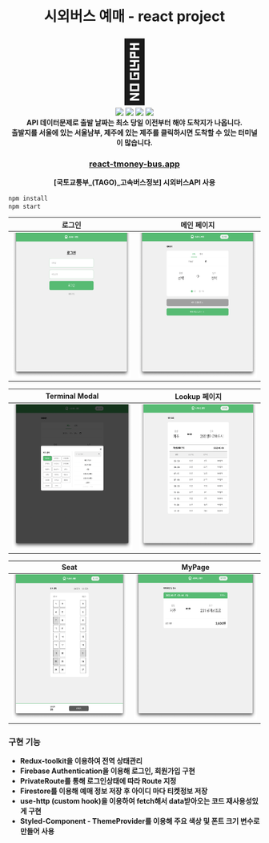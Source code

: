 <div align="center">
  
# 시외버스 예매 - react project

<span style="font-size:120px">:bus:</span>
<br />
<img src="https://img.shields.io/badge/react-%2320232a.svg?style=for-the-badge&logo=react&logoColor=%2361DAFB"> <img src="https://img.shields.io/badge/redux-%23593d88.svg?style=for-the-badge&logo=redux&logoColor=white"> <img src="https://img.shields.io/badge/styled--components-DB7093?style=for-the-badge&logo=styled-components&logoColor=white"> <img src="https://img.shields.io/badge/firestore-%23039BE5.svg?style=for-the-badge&logo=firebase">
<br />
**API 데이터문제로 출발 날짜는 최소 당일 이전부터 해야 도착지가 나옵니다.**
<br />
**출발지를 서울에 있는 서울남부, 제주에 있는 제주를 클릭하시면 도착할 수 있는 터미널이 많습니다.**

### [react-tmoney-bus.app](https://react-tmoney-bus.vercel.app/)

**[국토교통부_(TAGO)_고속버스정보] 시외버스API 사용**

</div>

```
npm install
npm start
```

|                                로그인                                |                              메인 페이지                               |
| :------------------------------------------------------------------: | :--------------------------------------------------------------------: |
| <img src="./src/assets/img/Login.png" width="600px" height="290px"/> | <img src="./src/assets/img/HomePage.png" width="600px" height="290px"> |

|                                Terminal Modal                                |                             Lookup 페이지                             |
| :--------------------------------------------------------------------------: | :-------------------------------------------------------------------: |
| <img src="./src/assets/img/TerminalModal.png" width="600px" height="290px"/> | <img src="./src/assets/img/Lookup.png"  width="600px" height="290px"> |

|                                Seat                                 |                                MyPage                                 |
| :-----------------------------------------------------------------: | :-------------------------------------------------------------------: |
| <img src="./src/assets/img/Seat.png" width="600px" height="290px"/> | <img src="./src/assets/img/Mypage.png"  width="600px" height="290px"> |

### 구현 기능

- **Redux-toolkit을 이용하여 전역 상태관리**
- **Firebase Authentication을 이용해 로그인, 회원가입 구현**
- **PrivateRoute를 통해 로그인상태에 따라 Route 지정**
- **Firestore를 이용해 예매 정보 저장 후 아이디 마다 티켓정보 저장**
- **use-http (custom hook)을 이용하여 fetch해서 data받아오는 코드 재사용성있게 구현**
- **Styled-Component - ThemeProvider를 이용해 주요 색상 및 폰트 크기 변수로 만들어 사용**
